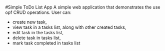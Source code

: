 #Simple ToDo List App
A simple web application that demonstrates the use opf CRUD operations.
User can: 
- create new task, 
- view task in a tasks list, along with other created tasks,
- edit task in the tasks list,
- delete task in tasks list,
- mark task completed in tasks list
